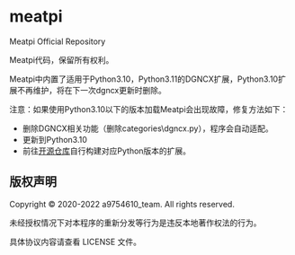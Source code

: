# meatpi
Meatpi Official Repository

Meatpi代码，保留所有权利。

Meatpi中内置了适用于Python3.10，Python3.11的DGNCX扩展，Python3.10扩展不再维护，将在下一次dgncx更新时删除。

注意：如果使用Python3.10以下的版本加载Meatpi会出现故障，修复方法如下：

- 删除DGNCX相关功能（删除categories\dgncx.py），程序会自动适配。
- 更新到Python3.10
- 前往[开源仓库](https://github.com/colinxu2020/dgncx-pyext)自行构建对应Python版本的扩展。


## 版权声明

Copyright © 2020-2022 a9754610_team. All rights reserved.

未经授权情况下对本程序的重新分发等行为是违反本地著作权法的行为。

具体协议内容请查看 LICENSE 文件。

